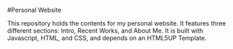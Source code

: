 #Personal Website

This repository holds the contents for my personal website. It features three different sections: Intro, Recent Works, and About Me. It is built with Javascript, HTML, and CSS, and depends on an HTML5UP Template.
